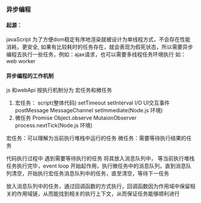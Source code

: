 ### 异步编程
#### 起源：
  javaScript 为了方便dom稳定有序地渲染就被设计为单线程方式，不会存在性能消耗，更安全, 如果有比较耗时的任务存在，就会表现为假死状态，所以需要异步编程去执行一些任务，例如：ajax请求，也可以需要多线程任务环境执行 如：web worker
#### 异步编程的工作机制
  js 和webApi 按执行机制分为 宏任务和微任务
1. 宏任务：
  script(整体代码)
  setTimeout setInterval 
  I/O 
  UI交互事件 
  postMessage 
  MessageChannel 
  setImmediate(Node.js 环境)
2. 微任务
  Promise 
  Object.observe 
  MutaionObserver 
  process.nextTick(Node.js 环境)

  宏任务：可以理解为当前执行堆栈中运行的任务
  微任务：需要等待执行结果的任务

  代码执行过程中 遇到需要等待执行的任务 将其放入消息队列中， 等当前执行堆栈任务执行完毕，event loop 开始起作用，执行微任务中的消息队列，直到消息队列清空，开始执行宏任务消息队列中的任务，直至清空，等待下一任务

  放入消息队列中的任务，通过回调函数的方式执行，回调函数因为作用域中保留相关的作用域链，从而能找到相关的执行上下文，从而保证任务能够顺利进行


